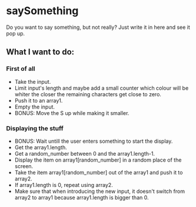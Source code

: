# saySomething

Do you want to say something, but not really? Just write it in here and see it pop up.



## What I want to do:

### First of all
- Take the input.
- Limit input's length and maybe add a small counter which colour will be whiter the closer the remaining characters get close to zero.
- Push it to an array1.
- Empty the input.
- BONUS: Move the S up while making it smaller.

### Displaying the stuff
- BONUS: Wait untill the user enters something to start the display.
- Get the array1.length.
- Get a random_number between 0 and the array1.length-1.
- Display the item on array1[random_number] in a random place of the screen.
- Take the item array1[random_number] out of the array1 and push it to array2.
- If array1.length is 0, repeat using array2.
- Make sure that when introducing the new input, it doesn't switch from array2 to array1 because array1.length is bigger than 0.